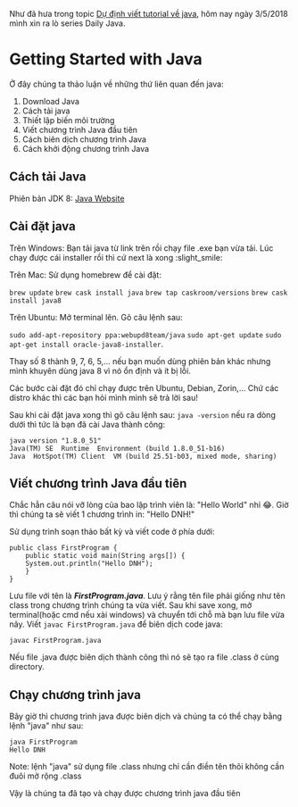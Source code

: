 Như đã hưa trong topic [Dự định viết tutorial về java](https://daynhauhoc.com/t/du-dinh-viet-tutorial-ve-java/65262?u=harrycoder), hôm nay ngày 3/5/2018 mình xin ra lò series Daily Java.

# Getting Started with Java
Ở đây chúng ta thảo luận về những thứ liên quan đến java:
 
1. Download Java
1. Cách tải java
1. Thiết lập biến môi trường
1. Viết chương trình Java đầu tiên
1. Cách biên dịch chương trình Java
1. Cách khởi động chương trình Java

  

## Cách tải Java
Phiên bản JDK 8: [Java Website](http://www.oracle.com/technetwork/java/javase/downloads/jdk8-downloads-2133151.html)

## Cài đặt java
Trên Windows: Bạn tải java từ link trên rồi chạy file .exe bạn vừa tải. Lúc chạy được cái installer rồi thì cứ next là xong :slight_smile:

Trên Mac: Sử dụng homebrew để cài đặt:

`brew update`
`brew cask install java`
`brew tap caskroom/versions`
`brew cask install java8`

Trên Ubuntu: Mở terminal lên. Gõ câu lệnh sau:

`sudo add-apt-repository ppa:webupd8team/java`
`sudo apt-get update`
`sudo apt-get install oracle-java8-installer`.

Thay số 8 thành 9, 7, 6, 5,... nếu bạn muốn dùng phiên bản khác nhưng mình khuyên dùng java 8 vì nó ổn định và ít bị lỗi.

Các bước cài đặt đó chỉ chạy được trên Ubuntu, Debian, Zorin,... Chứ các distro khác thì các bạn hỏi mình mình sẽ trả lời sau!

Sau khi cài đặt java xong thì gõ câu lệnh sau:
`java -version`
nếu ra dòng dưới thì tức là bạn đã cài Java thành công:

```
java version "1.8.0_51"
Java(TM) SE  Runtime  Environment (build 1.8.0_51-b16)
Java  HotSpot(TM) Client  VM (build 25.51-b03, mixed mode, sharing)
```

## Viết chương trình Java đầu tiên
Chắc hẳn câu nói vỡ lòng của bao lập trình viên là: "Hello World" nhỉ :joy:. Giờ thì chúng ta sẽ viết 1 chương trình in: "Hello DNH!"

Sử dụng trình soạn thảo bất kỳ và viết code ở phía dưới:

```
public class FirstProgram {
	public static void main(String args[]) {
	System.out.println("Hello DNH");
	}
}
```

Lưu file với tên là **_FirstProgram.java_**. Lưu ý rằng tên file phải giống như tên class trong chương trình chúng ta vừa viết. Sau khi save xong, mở terminal(hoặc cmd nếu xài windows) và chuyển tới chỗ mà bạn lưu file vừa nãy. Viết `javac FirstProgram.java` để biên dịch code java:

```
javac FirstProgram.java
```
Nếu file .java được biên dịch thành công thì nó sẽ tạo ra file .class ở cùng directory.

## Chạy chương trình java
Bây giờ thì chương trình java được biên dịch và chúng ta có thể chạy bằng lệnh "java" như sau:
```
java FirstProgram
Hello DNH

```

Note: lệnh "java" sử dụng file .class nhưng chỉ cần điền tên thôi không cần đuôi mở rộng .class

Vậy là chúng ta đã tạo và chạy được chương trình java đầu tiên

